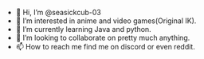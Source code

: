 - 👋 Hi, I’m @seasickcub-03
- 👀 I’m interested in anime and video games(Original IK).
- 🌱 I’m currently learning Java and python.
- 💞️ I’m looking to collaborate on pretty much anything.
- 📫 How to reach me find me on discord or even reddit. 


<!---
seasickcub-03/seasickcub-03 is a ✨ special ✨ repository because its `README.md` (this file) appears on your GitHub profile.
You can click the Preview link to take a look at your changes.
--->
